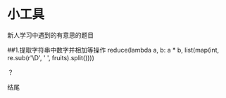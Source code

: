 # 小工具

新人学习中遇到的有意思的题目

##1.提取字符串中数字并相加等操作
          reduce(lambda a, b: a * b, list(map(int, re.sub(r'\D', ' ', fruits).split())))


























？
















结尾

